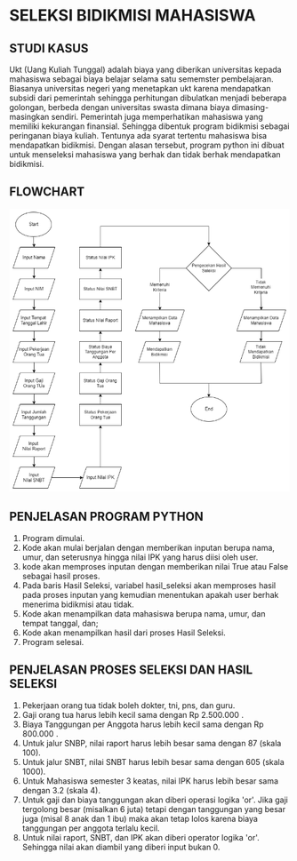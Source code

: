 # SELEKSI BIDIKMISI MAHASISWA

## STUDI KASUS
Ukt (Uang Kuliah Tunggal) adalah biaya yang diberikan universitas kepada mahasiswa sebagai biaya belajar selama satu sememster pembelajaran. Biasanya universitas negeri yang menetapkan ukt karena mendapatkan subsidi dari pemerintah sehingga perhitungan dibulatkan menjadi beberapa golongan, berbeda dengan universitas swasta dimana biaya dimasing-masingkan sendiri.
Pemerintah juga memperhatikan mahasiswa yang memiliki kekurangan finansial. Sehingga dibentuk program bidikmisi sebagai peringanan biaya kuliah.
Tentunya ada syarat tertentu mahasiswa bisa mendapatkan bidikmisi. Dengan alasan tersebut, program python ini dibuat untuk menseleksi mahasiswa yang berhak dan tidak berhak mendapatkan bidikmisi.

## FLOWCHART
![flowchart](Flowchart.png)

## PENJELASAN PROGRAM PYTHON
1. Program dimulai.
2. Kode akan mulai berjalan dengan memberikan inputan berupa nama, umur, dan seterusnya hingga nilai IPK yang harus diisi oleh user.
3. kode akan memproses inputan dengan memberikan nilai True atau False sebagai hasil proses.
4. Pada baris Hasil Seleksi, variabel hasil_seleksi akan memproses hasil pada proses inputan yang kemudian menentukan apakah user berhak menerima bidikmisi atau tidak.
5. Kode akan menampilkan data mahasiswa berupa nama, umur, dan tempat tanggal, dan;
6. Kode akan menampilkan hasil dari proses Hasil Seleksi.
7. Program selesai.

## PENJELASAN PROSES SELEKSI DAN HASIL SELEKSI
1. Pekerjaan orang tua tidak boleh dokter, tni, pns, dan guru.
2. Gaji orang tua harus lebih kecil sama dengan Rp 2.500.000 .
3. Biaya Tanggungan per Anggota harus lebih kecil sama dengan Rp 800.000 .
4. Untuk jalur SNBP, nilai raport harus lebih besar sama dengan 87 (skala 100).
5. Untuk jalur SNBT, nilai SNBT harus lebih besar sama dengan 605 (skala 1000).
6. Untuk Mahasiswa semester 3 keatas, nilai IPK harus lebih besar sama dengan 3.2 (skala 4).
7. Untuk gaji dan biaya tanggungan akan diberi operasi logika 'or'. Jika gaji tergolong besar (misalkan 6 juta) tetapi dengan tanggungan yang besar juga (misal 8 anak dan 1 ibu) maka akan tetap lolos karena biaya tanggungan per anggota terlalu kecil.
8. Untuk nilai raport, SNBT, dan IPK akan diberi operator logika 'or'. Sehingga nilai akan diambil yang diberi input bukan 0.